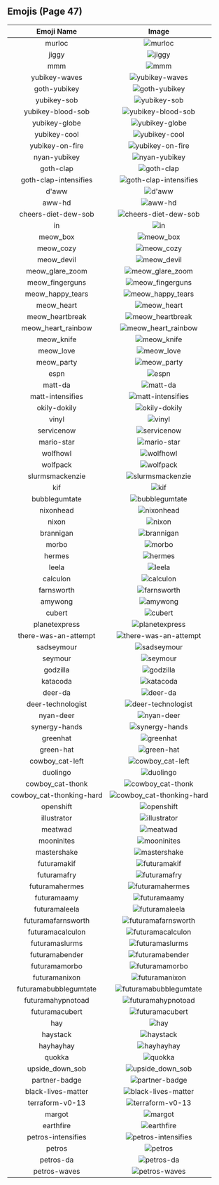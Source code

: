 
  ## Emojis (Page 47)
  |Emoji Name|Image|
  | :-: | :-: |
  |murloc| ![murloc](/output/murloc.png)|
  |jiggy| ![jiggy](/output/jiggy.png)|
  |mmm| ![mmm](/output/mmm.jpg)|
  |yubikey-waves| ![yubikey-waves](/output/yubikey-waves.gif)|
  |goth-yubikey| ![goth-yubikey](/output/goth-yubikey.png)|
  |yubikey-sob| ![yubikey-sob](/output/yubikey-sob.png)|
  |yubikey-blood-sob| ![yubikey-blood-sob](/output/yubikey-blood-sob.png)|
  |yubikey-globe| ![yubikey-globe](/output/yubikey-globe.gif)|
  |yubikey-cool| ![yubikey-cool](/output/yubikey-cool.png)|
  |yubikey-on-fire| ![yubikey-on-fire](/output/yubikey-on-fire.gif)|
  |nyan-yubikey| ![nyan-yubikey](/output/nyan-yubikey.gif)|
  |goth-clap| ![goth-clap](/output/goth-clap.gif)|
  |goth-clap-intensifies| ![goth-clap-intensifies](/output/goth-clap-intensifies.gif)|
  |d'aww| ![d'aww](/output/d'aww.png)|
  |aww-hd| ![aww-hd](/output/aww-hd)|
  |cheers-diet-dew-sob| ![cheers-diet-dew-sob](/output/cheers-diet-dew-sob.png)|
  |in| ![in](/output/in.png)|
  |meow_box| ![meow_box](/output/meow_box.png)|
  |meow_cozy| ![meow_cozy](/output/meow_cozy.png)|
  |meow_devil| ![meow_devil](/output/meow_devil.png)|
  |meow_glare_zoom| ![meow_glare_zoom](/output/meow_glare_zoom.gif)|
  |meow_fingerguns| ![meow_fingerguns](/output/meow_fingerguns.png)|
  |meow_happy_tears| ![meow_happy_tears](/output/meow_happy_tears.png)|
  |meow_heart| ![meow_heart](/output/meow_heart.png)|
  |meow_heartbreak| ![meow_heartbreak](/output/meow_heartbreak.gif)|
  |meow_heart_rainbow| ![meow_heart_rainbow](/output/meow_heart_rainbow.gif)|
  |meow_knife| ![meow_knife](/output/meow_knife.png)|
  |meow_love| ![meow_love](/output/meow_love.png)|
  |meow_party| ![meow_party](/output/meow_party)|
  |espn| ![espn](/output/espn.png)|
  |matt-da| ![matt-da](/output/matt-da.png)|
  |matt-intensifies| ![matt-intensifies](/output/matt-intensifies.gif)|
  |okily-dokily| ![okily-dokily](/output/okily-dokily)|
  |vinyl| ![vinyl](/output/vinyl.png)|
  |servicenow| ![servicenow](/output/servicenow.jpg)|
  |mario-star| ![mario-star](/output/mario-star.png)|
  |wolfhowl| ![wolfhowl](/output/wolfhowl.jpg)|
  |wolfpack| ![wolfpack](/output/wolfpack.png)|
  |slurmsmackenzie| ![slurmsmackenzie](/output/slurmsmackenzie.png)|
  |kif| ![kif](/output/kif.png)|
  |bubblegumtate| ![bubblegumtate](/output/bubblegumtate.png)|
  |nixonhead| ![nixonhead](/output/nixonhead.png)|
  |nixon| ![nixon](/output/nixon)|
  |brannigan| ![brannigan](/output/brannigan.png)|
  |morbo| ![morbo](/output/morbo.png)|
  |hermes| ![hermes](/output/hermes.png)|
  |leela| ![leela](/output/leela.png)|
  |calculon| ![calculon](/output/calculon.png)|
  |farnsworth| ![farnsworth](/output/farnsworth.png)|
  |amywong| ![amywong](/output/amywong.png)|
  |cubert| ![cubert](/output/cubert.png)|
  |planetexpress| ![planetexpress](/output/planetexpress.png)|
  |there-was-an-attempt| ![there-was-an-attempt](/output/there-was-an-attempt.png)|
  |sadseymour| ![sadseymour](/output/sadseymour.png)|
  |seymour| ![seymour](/output/seymour.png)|
  |godzilla| ![godzilla](/output/godzilla.jpg)|
  |katacoda| ![katacoda](/output/katacoda.png)|
  |deer-da| ![deer-da](/output/deer-da.png)|
  |deer-technologist| ![deer-technologist](/output/deer-technologist.png)|
  |nyan-deer| ![nyan-deer](/output/nyan-deer.gif)|
  |synergy-hands| ![synergy-hands](/output/synergy-hands.jpg)|
  |greenhat| ![greenhat](/output/greenhat.png)|
  |green-hat| ![green-hat](/output/green-hat)|
  |cowboy_cat-left| ![cowboy_cat-left](/output/cowboy_cat-left.png)|
  |duolingo| ![duolingo](/output/duolingo.png)|
  |cowboy_cat-thonk| ![cowboy_cat-thonk](/output/cowboy_cat-thonk.png)|
  |cowboy_cat-thonking-hard| ![cowboy_cat-thonking-hard](/output/cowboy_cat-thonking-hard.png)|
  |openshift| ![openshift](/output/openshift.png)|
  |illustrator| ![illustrator](/output/illustrator.png)|
  |meatwad| ![meatwad](/output/meatwad.png)|
  |mooninites| ![mooninites](/output/mooninites.png)|
  |mastershake| ![mastershake](/output/mastershake.png)|
  |futuramakif| ![futuramakif](/output/futuramakif)|
  |futuramafry| ![futuramafry](/output/futuramafry)|
  |futuramahermes| ![futuramahermes](/output/futuramahermes)|
  |futuramaamy| ![futuramaamy](/output/futuramaamy)|
  |futuramaleela| ![futuramaleela](/output/futuramaleela)|
  |futuramafarnsworth| ![futuramafarnsworth](/output/futuramafarnsworth)|
  |futuramacalculon| ![futuramacalculon](/output/futuramacalculon)|
  |futuramaslurms| ![futuramaslurms](/output/futuramaslurms)|
  |futuramabender| ![futuramabender](/output/futuramabender)|
  |futuramamorbo| ![futuramamorbo](/output/futuramamorbo)|
  |futuramanixon| ![futuramanixon](/output/futuramanixon)|
  |futuramabubblegumtate| ![futuramabubblegumtate](/output/futuramabubblegumtate)|
  |futuramahypnotoad| ![futuramahypnotoad](/output/futuramahypnotoad)|
  |futuramacubert| ![futuramacubert](/output/futuramacubert)|
  |hay| ![hay](/output/hay.png)|
  |haystack| ![haystack](/output/haystack.png)|
  |hayhayhay| ![hayhayhay](/output/hayhayhay.png)|
  |quokka| ![quokka](/output/quokka.png)|
  |upside_down_sob| ![upside_down_sob](/output/upside_down_sob.png)|
  |partner-badge| ![partner-badge](/output/partner-badge.png)|
  |black-lives-matter| ![black-lives-matter](/output/black-lives-matter.png)|
  |terraform-v0-13| ![terraform-v0-13](/output/terraform-v0-13.png)|
  |margot| ![margot](/output/margot.png)|
  |earthfire| ![earthfire](/output/earthfire.gif)|
  |petros-intensifies| ![petros-intensifies](/output/petros-intensifies.gif)|
  |petros| ![petros](/output/petros.png)|
  |petros-da| ![petros-da](/output/petros-da.png)|
  |petros-waves| ![petros-waves](/output/petros-waves.gif)|
  